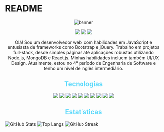 # README
<p align="center" ">
  <img src="![image](https://github.com/Gustav-Stack/Gustav-Stack/assets/84866142/272a77f6-542e-4734-8841-0d065e464868)
" alt="banner" >
</p>
<p align="center">
  <img src="https://badges.pufler.dev/visits/Gustav-Stack/Gustav-Stack"/> 
  <img src="https://badges.pufler.dev/repos/Gustav-Stack"/>
  <img src="https://badges.pufler.dev/commits/monthly/Gustav-Stack" />
</p>
<p align="center">
  Olá! Sou um desenvolvedor web, com habilidades em JavaScript e entusiasta de frameworks como Bootstrap e jQuery. Trabalho em projetos full-stack, desde simples páginas até aplicações robustas utilizando Node.js, MongoDB e React.js. Minhas habilidades incluem também UI/UX Design. Atualmente, estou no 4º período de Engenharia de Software e tenho um nível de inglês intermediário.
</p>
<h2 align="center" style="color: #61dafb;">Tecnologias</h2>
<p align="center">
  <img src="https://img.shields.io/badge/C-00599C?style=for-the-badge&logo=c&logoColor=white"/>
  <img src="https://img.shields.io/badge/Javascript-F7DF1E?style=for-the-badge&logo=javascript&logoColor=black"/>
  <img src="https://img.shields.io/badge/HTML5-E34F26?style=for-the-badge&logo=html5&logoColor=white"/>
  <img src="https://img.shields.io/badge/CSS3-1572B6?style=for-the-badge&logo=css3"/>
  <img src="https://img.shields.io/badge/Bootstrap-563D7C?style=for-the-badge&logo=bootstrap"/>
  <img src="https://img.shields.io/badge/Node.js-339933?style=for-the-badge&logo=node.js&logoColor=white"/>
  <img src="https://img.shields.io/badge/React-61DAFB?style=for-the-badge&logo=react&logoColor=black"/>
  <img src="https://img.shields.io/badge/MongoDB-47A248?style=for-the-badge&logo=mongodb&logoColor=white"/>
  <img src="https://img.shields.io/badge/Git-F05032?style=for-the-badge&logo=git&logoColor=white"/>
  <img src="https://img.shields.io/badge/GitHub-181717?style=for-the-badge&logo=github&logoColor=white"/>
</p>
<h2 align="center" style="color: #61dafb;">Estatísticas</h2>
<p >
  <img src="https://github-readme-stats.vercel.app/api?username=Gustav-Stack&show_icons=true&theme=dark" alt="GitHub Stats">
  <img src="https://github-readme-stats.vercel.app/api/top-langs/?username=Gustav-Stack&layout=compact&theme=dark" alt="Top Langs">
  <img src="https://github-readme-streak-stats.herokuapp.com/?user=Gustav-Stack&theme=dark" alt="GitHub Streak">
</p>
